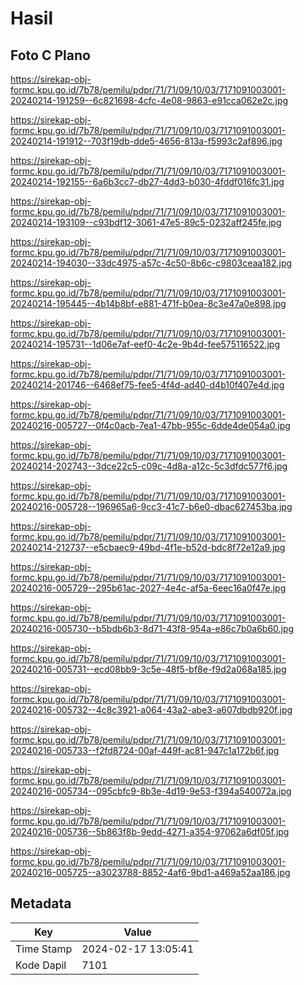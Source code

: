# Hasil

## Foto C Plano

https://sirekap-obj-formc.kpu.go.id/7b78/pemilu/pdpr/71/71/09/10/03/7171091003001-20240214-191259--6c821698-4cfc-4e08-9863-e91cca062e2c.jpg

https://sirekap-obj-formc.kpu.go.id/7b78/pemilu/pdpr/71/71/09/10/03/7171091003001-20240214-191912--703f19db-dde5-4656-813a-f5993c2af896.jpg

https://sirekap-obj-formc.kpu.go.id/7b78/pemilu/pdpr/71/71/09/10/03/7171091003001-20240214-192155--6a6b3cc7-db27-4dd3-b030-4fddf016fc31.jpg

https://sirekap-obj-formc.kpu.go.id/7b78/pemilu/pdpr/71/71/09/10/03/7171091003001-20240214-193109--c93bdf12-3061-47e5-89c5-0232aff245fe.jpg

https://sirekap-obj-formc.kpu.go.id/7b78/pemilu/pdpr/71/71/09/10/03/7171091003001-20240214-194030--33dc4975-a57c-4c50-8b6c-c9803ceaa182.jpg

https://sirekap-obj-formc.kpu.go.id/7b78/pemilu/pdpr/71/71/09/10/03/7171091003001-20240214-195445--4b14b8bf-e881-471f-b0ea-8c3e47a0e898.jpg

https://sirekap-obj-formc.kpu.go.id/7b78/pemilu/pdpr/71/71/09/10/03/7171091003001-20240214-195731--1d06e7af-eef0-4c2e-9b4d-fee575116522.jpg

https://sirekap-obj-formc.kpu.go.id/7b78/pemilu/pdpr/71/71/09/10/03/7171091003001-20240214-201746--6468ef75-fee5-4f4d-ad40-d4b10f407e4d.jpg

https://sirekap-obj-formc.kpu.go.id/7b78/pemilu/pdpr/71/71/09/10/03/7171091003001-20240216-005727--0f4c0acb-7ea1-47bb-955c-6dde4de054a0.jpg

https://sirekap-obj-formc.kpu.go.id/7b78/pemilu/pdpr/71/71/09/10/03/7171091003001-20240214-202743--3dce22c5-c09c-4d8a-a12c-5c3dfdc577f6.jpg

https://sirekap-obj-formc.kpu.go.id/7b78/pemilu/pdpr/71/71/09/10/03/7171091003001-20240216-005728--196965a6-9cc3-41c7-b6e0-dbac627453ba.jpg

https://sirekap-obj-formc.kpu.go.id/7b78/pemilu/pdpr/71/71/09/10/03/7171091003001-20240214-212737--e5cbaec9-49bd-4f1e-b52d-bdc8f72e12a9.jpg

https://sirekap-obj-formc.kpu.go.id/7b78/pemilu/pdpr/71/71/09/10/03/7171091003001-20240216-005729--295b61ac-2027-4e4c-af5a-6eec16a0f47e.jpg

https://sirekap-obj-formc.kpu.go.id/7b78/pemilu/pdpr/71/71/09/10/03/7171091003001-20240216-005730--b5bdb6b3-8d71-43f8-954a-e86c7b0a6b60.jpg

https://sirekap-obj-formc.kpu.go.id/7b78/pemilu/pdpr/71/71/09/10/03/7171091003001-20240216-005731--ecd08bb9-3c5e-48f5-bf8e-f9d2a068a185.jpg

https://sirekap-obj-formc.kpu.go.id/7b78/pemilu/pdpr/71/71/09/10/03/7171091003001-20240216-005732--4c8c3921-a064-43a2-abe3-a607dbdb920f.jpg

https://sirekap-obj-formc.kpu.go.id/7b78/pemilu/pdpr/71/71/09/10/03/7171091003001-20240216-005733--f2fd8724-00af-449f-ac81-947c1a172b6f.jpg

https://sirekap-obj-formc.kpu.go.id/7b78/pemilu/pdpr/71/71/09/10/03/7171091003001-20240216-005734--095cbfc9-8b3e-4d19-9e53-f394a540072a.jpg

https://sirekap-obj-formc.kpu.go.id/7b78/pemilu/pdpr/71/71/09/10/03/7171091003001-20240216-005736--5b863f8b-9edd-4271-a354-97062a6df05f.jpg

https://sirekap-obj-formc.kpu.go.id/7b78/pemilu/pdpr/71/71/09/10/03/7171091003001-20240216-005725--a3023788-8852-4af6-9bd1-a469a52aa186.jpg


## Metadata

| Key        | Value               |
| ---------- | ------------------- |
| Time Stamp | 2024-02-17 13:05:41 |
| Kode Dapil | 7101                |



